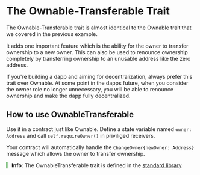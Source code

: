 # The Ownable-Transferable Trait

The Ownable-Transferable trait is almost identical to the Ownable trait that we covered in the previous example.

It adds one important feature which is the ability for the owner to transfer ownership to a new owner. This can also be used to renounce ownership completely by transferring ownership to an unusable address like the zero address.

If you're building a dapp and aiming for decentralization, always prefer this trait over Ownable. At some point in the dapps future, when you consider the owner role no longer unnecessary, you will be able to renounce ownership and make the dapp fully decentralized.

## How to use OwnableTransferable

Use it in a contract just like Ownable. Define a state variable named `owner: Address` and call `self.requireOwner()` in priviliged receivers.

Your contract will automatically handle the `ChangeOwner{newOwner: Address}` message which allows the owner to transfer ownership.

<div style="padding-left: 1em; margin: 1em 0; position: relative;">
    <div style="position: absolute; top: 0; bottom: 0%; left: 0; width: 3px; background-color: green;"></div>
    <strong>Info</strong>: The OwnableTransferable trait is defined in the <a href="https://github.com/tact-lang/tact/blob/main/stdlib/libs/ownable.tact">standard library</a>

</div>
